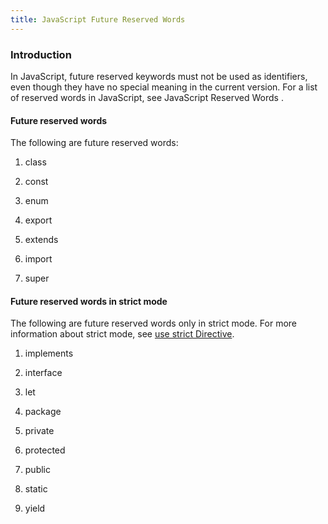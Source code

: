 ```yaml
---
title: JavaScript Future Reserved Words
---
```


### Introduction 

 In JavaScript, future reserved keywords must not be used as identifiers, even though they have no special meaning in the current version. For a list of reserved words in JavaScript, see JavaScript
Reserved Words .

#### Future reserved words 

<div id="sectionSection0" class="section" name="collapseableSection" style="" expanded="true">
  <p xmlns:util="util">
    The following are future reserved words:
  </p>
  <ol xmlns:util="util">
    <li>
      <p>
        class
      </p>
    </li>
    <li>
      <p>
        const
      </p>
    </li>
    <li>
      <p>
        enum
      </p>
    </li>
    <li>
      <p>
        export
      </p>
    </li>
    <li>
      <p>
        extends
      </p>
    </li>
    <li>
      <p>
        import
      </p>
    </li>
    <li>
      <p>
        super
      </p>
    </li>
  </ol>
</div>

#### Future reserved words in strict mode 

<div id="sectionSection1" class="section" name="collapseableSection" style="" expanded="true">
  <p xmlns:util="util">
    The following are future reserved words only in strict mode. For more information about strict mode, see <span sdata="link"><a href="b532e8c9-548c-4bbe-b2fc-5459ebd62e56.htm">use strict
    Directive</a></span>.
  </p>
  <ol xmlns:util="util">
    <li>
      <p>
        implements
      </p>
    </li>
    <li>
      <p>
        interface
      </p>
    </li>
    <li>
      <p>
        let
      </p>
    </li>
    <li>
      <p>
        package
      </p>
    </li>
    <li>
      <p>
        private
      </p>
    </li>
    <li>
      <p>
        protected
      </p>
    </li>
    <li>
      <p>
        public
      </p>
    </li>
    <li>
      <p>
        static
      </p>
    </li>
    <li>
      <p>
        yield
      </p>
    </li>
  </ol>
</div>

